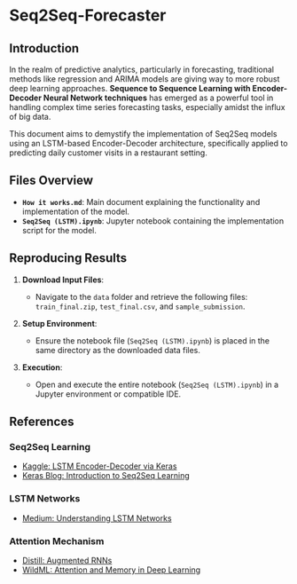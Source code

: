 # Seq2Seq-Forecaster



## Introduction

In the realm of predictive analytics, particularly in forecasting, traditional methods like regression and ARIMA models are giving way to more robust deep learning approaches. **Sequence to Sequence Learning with Encoder-Decoder Neural Network techniques** has emerged as a powerful tool in handling complex time series forecasting tasks, especially amidst the influx of big data.

This document aims to demystify the implementation of Seq2Seq models using an LSTM-based Encoder-Decoder architecture, specifically applied to predicting daily customer visits in a restaurant setting.

## Files Overview

- **`How it works.md`**: Main document explaining the functionality and implementation of the model.
- **`Seq2Seq (LSTM).ipynb`**: Jupyter notebook containing the implementation script for the model.

## Reproducing Results

1. **Download Input Files**:
   - Navigate to the `data` folder and retrieve the following files: `train_final.zip`, `test_final.csv`, and `sample_submission`.
   
2. **Setup Environment**:
   - Ensure the notebook file (`Seq2Seq (LSTM).ipynb`) is placed in the same directory as the downloaded data files.

3. **Execution**:
   - Open and execute the entire notebook (`Seq2Seq (LSTM).ipynb`) in a Jupyter environment or compatible IDE.

## References

### Seq2Seq Learning
- [Kaggle: LSTM Encoder-Decoder via Keras](https://www.kaggle.com/ievgenvp/lstm-encoder-decoder-via-keras-lb-0-5)
- [Keras Blog: Introduction to Seq2Seq Learning](https://blog.keras.io/a-ten-minute-introduction-to-sequence-to-sequence-learning-in-keras.html)

### LSTM Networks
- [Medium: Understanding LSTM Networks](https://medium.com/datadriveninvestor/how-do-lstm-networks-solve-the-problem-of-vanishing-gradients-a6784971a577)

### Attention Mechanism
- [Distill: Augmented RNNs](https://distill.pub/2016/augmented-rnns/)
- [WildML: Attention and Memory in Deep Learning](http://www.wildml.com/2016/01/attention-and-memory-in-deep-learning-and-nlp/)
